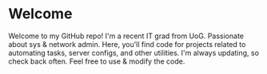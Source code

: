 # Welcome
Welcome to my GitHub repo! I'm a recent IT grad from UoG. Passionate about sys &amp; network admin. Here, you'll find code for projects related to automating tasks, server configs, and other utilities. I'm always updating, so check back often. Feel free to use &amp; modify the code.
